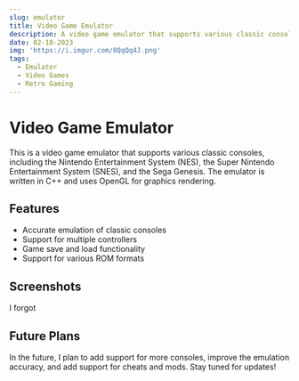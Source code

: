 ```yaml
---
slug: emulator
title: Video Game Emulator
description: A video game emulator that supports various classic consoles.
date: 02-18-2023
img: 'https://i.imgur.com/8QqQq4J.png'
tags:
  - Emulator
  - Video Games
  - Retro Gaming
---
```


# Video Game Emulator

This is a video game emulator that supports various classic consoles, including the Nintendo Entertainment System (NES), the Super Nintendo Entertainment System (SNES), and the Sega Genesis. The emulator is written in C++ and uses OpenGL for graphics rendering.

## Features

- Accurate emulation of classic consoles
- Support for multiple controllers
- Game save and load functionality
- Support for various ROM formats

## Screenshots
I forgot

## Future Plans

In the future, I plan to add support for more consoles, improve the emulation accuracy, and add support for cheats and mods. Stay tuned for updates!
